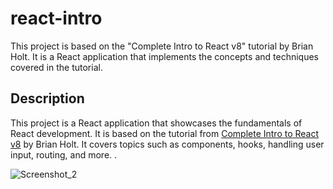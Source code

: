 # react-intro


This project is based on the "Complete Intro to React v8" tutorial by Brian Holt. It is a React application that implements the concepts and techniques covered in the tutorial.

## Description

This project is a React application that showcases the fundamentals of React development. It is based on the tutorial from [Complete Intro to React v8](https://react-v8.holt.courses/) by Brian Holt. It covers topics such as components, hooks, handling user input, routing, and more. .

![Screenshot_2](https://github.com/mahmoud-khalil8/react-intro/assets/78821632/3bb9a407-ea10-4072-942c-509b87f52fe4)
